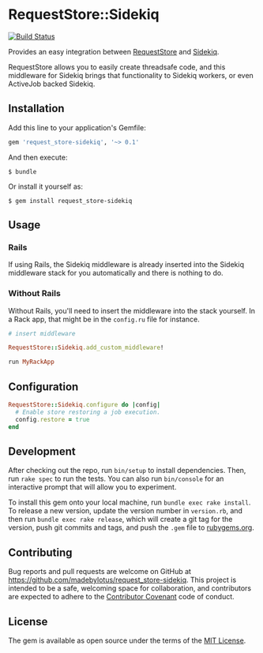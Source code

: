 # RequestStore::Sidekiq

[![Build Status](https://travis-ci.org/madebylotus/request_store-sidekiq.svg?branch=master)](https://travis-ci.org/madebylotus/request_store-sidekiq)

Provides an easy integration between [RequestStore](https://github.com/steveklabnik/request_store) and [Sidekiq](https://github.com/mperham/sidekiq).

RequestStore allows you to easily create threadsafe code, and this middleware for Sidekiq brings that functionality to Sidekiq workers, or even ActiveJob backed Sidekiq.

## Installation

Add this line to your application's Gemfile:

```ruby
gem 'request_store-sidekiq', '~> 0.1'
```

And then execute:

    $ bundle

Or install it yourself as:

    $ gem install request_store-sidekiq

## Usage

### Rails

If using Rails, the Sidekiq middleware is already inserted into the Sidekiq middleware stack for you automatically and there is nothing to do.

### Without Rails

Without Rails, you'll need to insert the middleware into the stack yourself.  In a Rack app, that might be in the `config.ru` file for instance.

```ruby
# insert middleware

RequestStore::Sidekiq.add_custom_middleware!

run MyRackApp
```

## Configuration

```ruby
RequestStore::Sidekiq.configure do |config|
  # Enable store restoring a job execution.
  config.restore = true
end
```

## Development

After checking out the repo, run `bin/setup` to install dependencies. Then, run `rake spec` to run the tests. You can also run `bin/console` for an interactive prompt that will allow you to experiment.

To install this gem onto your local machine, run `bundle exec rake install`. To release a new version, update the version number in `version.rb`, and then run `bundle exec rake release`, which will create a git tag for the version, push git commits and tags, and push the `.gem` file to [rubygems.org](https://rubygems.org).

## Contributing

Bug reports and pull requests are welcome on GitHub at https://github.com/madebylotus/request_store-sidekiq. This project is intended to be a safe, welcoming space for collaboration, and contributors are expected to adhere to the [Contributor Covenant](http://contributor-covenant.org) code of conduct.


## License

The gem is available as open source under the terms of the [MIT License](http://opensource.org/licenses/MIT).
